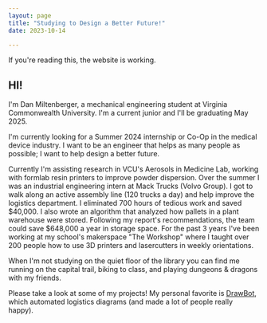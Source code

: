 ```yaml
---
layout: page
title: "Studying to Design a Better Future!"
date: 2023-10-14

---
```


If you're reading this, the website is working.

## HI!

I'm Dan Miltenberger, a mechanical engineering student at Virginia Commonwealth University. I'm a current junior and I'll be graduating May 2025. 

I'm currently looking for a Summer 2024 internship or Co-Op in the medical device industry. I want to be an engineer that helps as many people as possible; I want to help design a better future. 

Currently I'm assisting research in VCU's Aerosols in Medicine Lab, working with formlab resin printers to improve powder dispersion. Over the summer I was an industrial engineering intern at Mack Trucks (Volvo Group). I got to walk along an active assembly line (120 trucks a day) and help improve the logistics department. I eliminated 700 hours of tedious work and saved $40,000. I also wrote an algorithm that analyzed how pallets in a plant warehouse were stored. Following my report's recommendations, the team could save $648,000 a year in storage space. For the past 3 years I've been working at my school's makerspace "The Workshop" where I taught over 200 people how to use 3D printers and lasercutters in weekly orientations.

When I'm not studying on the quiet floor of the library you can find me running on the capital trail, biking to class, and playing dungeons & dragons with my friends.      

Please take a look at some of my projects! My personal favorite is [DrawBot](https://danmiltenberger.github.io/posts/DRAW-BOT-OVERVIEW/), which automated logistics diagrams (and made a lot of people really happy). 
